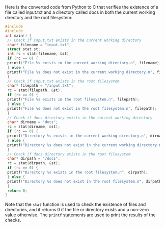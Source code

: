 Here is the converted code from Python to C that verifies the existence of a file called input.txt and a directory called docs in both the current working directory and the root filesystem:
```c
#include 
#include 
int main() {
 // Check if input.txt exists in the current working directory
 char* filename = "input.txt";
 struct stat st;
 int rc = stat(filename, &st);
 if (rc == 0) {
 printf("File %s exists in the current working directory.n", filename);
 } else {
 printf("File %s does not exist in the current working directory.n", filename);
 }
 // Check if input.txt exists in the root filesystem
 char* filepath = "/input.txt";
 rc = stat(filepath, &st);
 if (rc == 0) {
 printf("File %s exists in the root filesystem.n", filepath);
 } else {
 printf("File %s does not exist in the root filesystem.n", filepath);
 }
 // Check if docs directory exists in the current working directory
 char* dirname = "docs";
 rc = stat(dirname, &st);
 if (rc == 0) {
 printf("Directory %s exists in the current working directory.n", dirname);
 } else {
 printf("Directory %s does not exist in the current working directory.n", dirname);
 }
 // Check if docs directory exists in the root filesystem
 char* dirpath = "/docs";
 rc = stat(dirpath, &st);
 if (rc == 0) {
 printf("Directory %s exists in the root filesystem.n", dirpath);
 } else {
 printf("Directory %s does not exist in the root filesystem.n", dirpath);
 }
 return 0;
}
```
Note that the `stat` function is used to check the existence of files and directories, and it returns 0 if the file or directory exists and a non-zero value otherwise. The `printf` statements are used to print the results of the checks.

